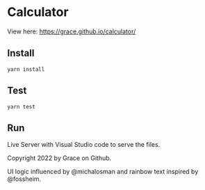 # Calculator

View here: https://grace.github.io/calculator/

## Install
`yarn install`

## Test
`yarn test`

## Run
Live Server with Visual Studio code to serve the files.

Copyright 2022 by Grace on Github.

UI logic influenced by @michalosman and rainbow text inspired by @fossheim.